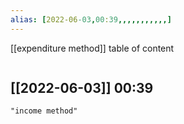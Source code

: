 ```yaml
---
alias: [2022-06-03,00:39,,,,,,,,,,,]
---
```

[[expenditure method]]
table of content
```toc
```

[[2022-06-03]] 00:39
- 
```query
"income method"
```